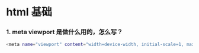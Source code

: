 # html 基础

### 1. meta viewport 是做什么用的，怎么写？

```sh
<meta name="viewport" content="width=device-width, initial-scale=1, maximum-scale=1, minimum-scale=1" />
```

